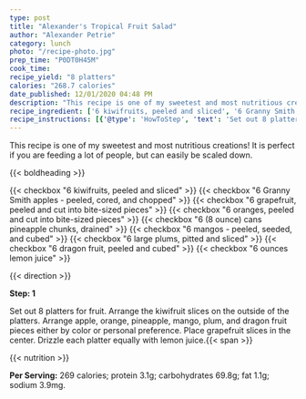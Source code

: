```yaml
---
type: post
title: "Alexander's Tropical Fruit Salad"
author: "Alexander Petrie"
category: lunch
photo: "/recipe-photo.jpg"
prep_time: "P0DT0H45M"
cook_time: 
recipe_yield: "8 platters"
calories: "268.7 calories"
date_published: 12/01/2020 04:48 PM
description: "This recipe is one of my sweetest and most nutritious creations! It is perfect if you are feeding a lot of people, but can easily be scaled down."
recipe_ingredient: ['6 kiwifruits, peeled and sliced', '6 Granny Smith apples - peeled, cored, and chopped', '6 grapefruit, peeled and cut into bite-sized pieces', '6 oranges, peeled and cut into bite-sized pieces', '6 (8 ounce) cans pineapple chunks, drained', '6 mangos - peeled, seeded, and cubed', '6 large plums, pitted and sliced', '6 dragon fruit, peeled and cubed', '6 ounces lemon juice']
recipe_instructions: [{'@type': 'HowToStep', 'text': 'Set out 8 platters for fruit. Arrange the kiwifruit slices on the outside of the platters. Arrange apple, orange, pineapple, mango, plum, and dragon fruit pieces either by color or personal preference. Place grapefruit slices in the center. Drizzle each platter equally with lemon juice.\n'}]
---
```


This recipe is one of my sweetest and most nutritious creations! It is perfect if you are feeding a lot of people, but can easily be scaled down. 

{{< boldheading >}}

{{< checkbox "6  kiwifruits, peeled and sliced" >}}
{{< checkbox "6  Granny Smith apples - peeled, cored, and chopped" >}}
{{< checkbox "6  grapefruit, peeled and cut into bite-sized pieces" >}}
{{< checkbox "6  oranges, peeled and cut into bite-sized pieces" >}}
{{< checkbox "6 (8 ounce) cans pineapple chunks, drained" >}}
{{< checkbox "6  mangos - peeled, seeded, and cubed" >}}
{{< checkbox "6 large plums, pitted and sliced" >}}
{{< checkbox "6  dragon fruit, peeled and cubed" >}}
{{< checkbox "6 ounces lemon juice" >}}


{{< direction >}}

**Step: 1**

Set out 8 platters for fruit. Arrange the kiwifruit slices on the outside of the platters. Arrange apple, orange, pineapple, mango, plum, and dragon fruit pieces either by color or personal preference. Place grapefruit slices in the center. Drizzle each platter equally with lemon juice.{{< span >}}

{{< nutrition >}}

**Per Serving:** 269 calories; protein 3.1g; carbohydrates 69.8g; fat 1.1g; sodium 3.9mg.